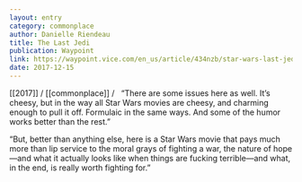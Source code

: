 ```yaml
---
layout: entry
category: commonplace
author: Danielle Riendeau
title: The Last Jedi
publication: Waypoint
link: https://waypoint.vice.com/en_us/article/434nzb/star-wars-last-jedi-fan-again
date: 2017-12-15
---
```


[[2017]] / [[commonplace]] / 
 
“There are some issues here as well. It’s cheesy, but in the way all Star Wars movies are cheesy, and charming enough to pull it off. Formulaic in the same ways. And some of the humor works better than the rest.”

“But, better than anything else, here is a Star Wars movie that pays much more than lip service to the moral grays of fighting a war, the nature of hope—and what it actually looks like when things are fucking terrible—and what, in the end, is really worth fighting for.”

